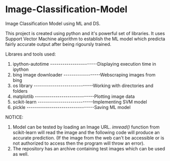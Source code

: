 # Image-Classification-Model
Image Classification Model using ML and DS.

This project is created using python and it's powerful set of libraries. It uses Support Vector Machine algorithm to establish the ML model which predicta fairly accurate output after being rigoursly trained. 


Librares and tools used:
1. ipython-autotime  -----------------------Displaying execution time in ipython
2. bing image downloader  ------------------Webscraping images from bing
3. os library  -----------------------------Working with directories and folders
4. matplotlib  -----------------------------Plotting image data
5. scikit-learn  ---------------------------Implementing SVM model
6. pickle  ---------------------------------Saving ML model

NOTICE:
1. Model can be tested by loading an Image URL. *imread()* function from scikit-learn will read the image and the following code will produce an accurate prediction. (If the image from the web can't be accessible or is not authorized to access then the program will throw an error).
2. The repository has an archive containing test images which can be used as well.
